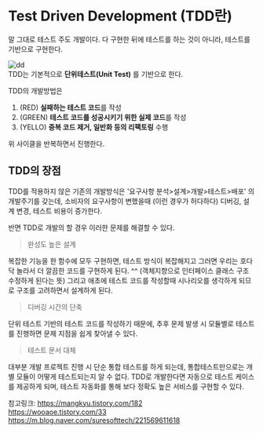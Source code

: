 # Test Driven Development (TDD란)

말 그대로 테스트 주도 개발이다. 다 구현한 뒤에 테스트를 하는 것이 아니라, 테스트를 기반으로 구현한다. 

![dd](https://user-images.githubusercontent.com/45115557/181547245-fd6161d2-a1f0-4288-bb3a-b545c17e636c.PNG)   
TDD는 기본적으로 **단위테스트(Unit Test)** 를 기반으로 한다.
   
TDD의 개발방법은
1. (RED) **실패하는 테스트 코드**를 작성
2. (GREEN) **테스트 코드를 성공시키기 위한 실제 코드**를 작성
3. (YELLO) **중복 코드 제거, 일반화 등의 리팩토링** 수행   

위 사이클을 반복하면서 진행한다. 



   
## TDD의 장점

TDD를 적용하지 않은 기존의 개발방식은 '요구사항 분석>설계>개발>테스트>배포' 의 개발주기를 갖는데, 소비자의 요구사항이 변했을때 (이런 경우가 허다하다) 디버깅, 설계 변경, 테스트 비용이 증가한다. 

반면 TDD로 개발의 할 경우 이러한 문제를 해결할 수 있다. 

> 완성도 높은 설계
   
복잡한 기능을 한 함수에 모두 구현하면, 테스트 방식이 복잡해지고 그러면 우리는 호다닥 놀라서 더 깔끔한 코드를 구현하게 된다. ^^ (객체지향으로 인터페이스 클래스 구조 수정하게 된다는 뜻)
그리고 애초에 테스트 코드를 작성할때 시나리오를 생각하게 되므로 구조를 고려하면서 설계하게 된다. 
   
> 디버깅 시간의 단축
   
   단위 테스트 기반의 테스트 코드를 작성하기 때문에, 추후 문제 발생 시 모듈별로 테스트를 진행하면 문제 지점을 쉽게 찾아낼 수 있다. 

> 테스트 문서 대체

   대부분 개발 프로젝트 진행 시 단순 통합 테스트를 하게 되는데, 통합테스트만으로는 개별 모듈이 어떻게 테스트되는지 알 수 없다. TDD로 개발한다면 자동으로 테스트 케이스를 제공하게 되며, 테스트 자동화를 통해 보다 정확도 높은 서비스를 구현할 수 있다. 

















참고링크:    https://mangkyu.tistory.com/182   
   https://wooaoe.tistory.com/33
   https://m.blog.naver.com/suresofttech/221569611618
